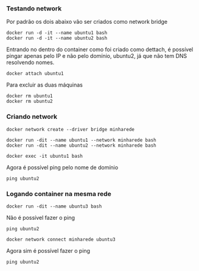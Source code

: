 
### Testando network

Por padrão os dois abaixo vão ser criados como network bridge
```
docker run -d -it --name ubuntu1 bash
docker run -d -it --name ubuntu2 bash
```

Entrando no dentro do container como foi criado como dettach, é possível pingar apenas pelo IP e não pelo domínio, ubuntu2, já que não tem DNS resolvendo nomes.
```
docker attach ubuntu1
```

Para excluir as duas máquinas 
```
docker rm ubuntu1
docker rm ubuntu2
```

### Criando network

```
docker network create --driver bridge minharede
```

```
docker run -dit --name ubuntu1 --network minharede bash
docker run -dit --name ubuntu2 --network minharede bash
```

```
docker exec -it ubuntu1 bash
```

Agora é possível ping pelo nome de domínio
```
ping ubuntu2
```



### Logando container na mesma rede


```
docker run -dit --name ubuntu3 bash
```

Não é possível fazer o ping
```
ping ubuntu2
```

```
docker network connect minharede ubuntu3
```

Agora sim é possível fazer o ping
```
ping ubuntu2
```
